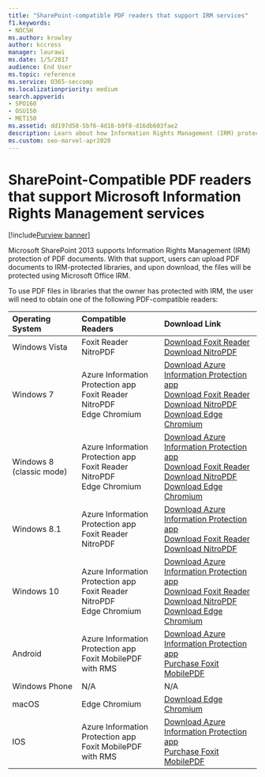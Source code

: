 ```yaml
---
title: "SharePoint-compatible PDF readers that support IRM services"
f1.keywords:
- NOCSH
ms.author: krowley
author: kccross
manager: laurawi
ms.date: 1/5/2017
audience: End User
ms.topic: reference
ms.service: O365-seccomp
ms.localizationpriority: medium
search.appverid:
- SPO160
- OSU150
- MET150
ms.assetid: dd197d58-5bf6-4d18-b9f8-d16db603fae2
description: Learn about how Information Rights Management (IRM) protects PDF documents uploaded to and downloaded from IRM-protected libraries in Microsoft SharePoint 2013.
ms.custom: seo-marvel-apr2020
---
```


# SharePoint-Compatible PDF readers that support Microsoft Information Rights Management services

[!include[Purview banner](../includes/purview-rebrand-banner.md)]

Microsoft SharePoint 2013 supports Information Rights Management (IRM) protection of PDF documents. With that support, users can upload PDF documents to IRM-protected libraries, and upon download, the files will be protected using Microsoft Office IRM.
  
To use PDF files in libraries that the owner has protected with IRM, the user will need to obtain one of the following PDF-compatible readers:
  
| Operating System | Compatible Readers | Download Link |
|:-----|:-----|:-----|
|Windows Vista  <br/> |Foxit Reader  <br/> NitroPDF  <br/> |[Download Foxit Reader](https://go.microsoft.com/fwlink/?linkid=2139326) <br/> [Download NitroPDF](https://go.microsoft.com/fwlink/?linkid=2139327) <br/> |
|Windows 7  <br/> |Azure Information Protection app  <br/> Foxit Reader  <br/> NitroPDF  <br/> Edge Chromium  <br/>|[Download Azure Information Protection app](https://go.microsoft.com/fwlink/?linkid=837797) <br/> [Download Foxit Reader](https://go.microsoft.com/fwlink/?linkid=2139326) <br/> [Download NitroPDF](https://go.microsoft.com/fwlink/?linkid=2139327) <br/> [Download Edge Chromium](https://support.microsoft.com/microsoft-edge/download-the-new-microsoft-edge-based-on-chromium-0f4a3dd7-55df-60f5-739f-00010dba52cf) <br/>|
|Windows 8 (classic mode)  <br/> |Azure Information Protection app  <br/> Foxit Reader  <br/> NitroPDF  <br/> Edge Chromium  <br/>|[Download Azure Information Protection app](https://go.microsoft.com/fwlink/?linkid=837797) <br/> [Download Foxit Reader](https://go.microsoft.com/fwlink/?linkid=2139326) <br/> [Download NitroPDF](https://go.microsoft.com/fwlink/?linkid=2139327) <br/> [Download Edge Chromium](https://support.microsoft.com/microsoft-edge/download-the-new-microsoft-edge-based-on-chromium-0f4a3dd7-55df-60f5-739f-00010dba52cf) <br/> |
|Windows 8.1  <br/> |Azure Information Protection app  <br/> Foxit Reader  <br/> NitroPDF  <br/> |[Download Azure Information Protection app](https://go.microsoft.com/fwlink/?linkid=837797) <br/> [Download Foxit Reader](https://go.microsoft.com/fwlink/?linkid=2139326) <br/> [Download NitroPDF](https://go.microsoft.com/fwlink/?linkid=2139327) <br/> |
|Windows 10  <br/> |Azure Information Protection app  <br/> Foxit Reader  <br/> NitroPDF  <br/> Edge Chromium  <br/> |[Download Azure Information Protection app](https://go.microsoft.com/fwlink/?linkid=837797) <br/> [Download Foxit Reader](https://go.microsoft.com/fwlink/?linkid=2139326) <br/> [Download NitroPDF](https://go.microsoft.com/fwlink/?linkid=2139327) <br/> [Download Edge Chromium](https://support.microsoft.com/microsoft-edge/download-the-new-microsoft-edge-based-on-chromium-0f4a3dd7-55df-60f5-739f-00010dba52cf) <br/> |
|Android  <br/> |Azure Information Protection app  <br/> Foxit MobilePDF with RMS  <br/> |[Download Azure Information Protection app](/azure/information-protection/rms-client/protected-pdf-readers#installing-a-protected-pdf-reader-for-mobile-iosandroidc) <br/> [Purchase Foxit MobilePDF](https://play.google.com/store/apps/details?id=com.foxit.mobile.pdf.lite) <br/> |
|Windows Phone  <br/> |N/A  <br/> |N/A  <br/> |
|macOS  <br/> |Edge Chromium  <br/> |[Download Edge Chromium](https://support.microsoft.com/microsoft-edge/download-the-new-microsoft-edge-based-on-chromium-0f4a3dd7-55df-60f5-739f-00010dba52cf)  <br/> |
|IOS  <br/> |Azure Information Protection app  <br/> Foxit MobilePDF with RMS  <br/> |[Download Azure Information Protection app](/azure/information-protection/rms-client/protected-pdf-readers#installing-a-protected-pdf-reader-for-windows-or-mac) <br/> [Purchase Foxit MobilePDF](https://play.google.com/store/apps/details?id=com.foxit.mobile.pdf.lite) <br/> |
